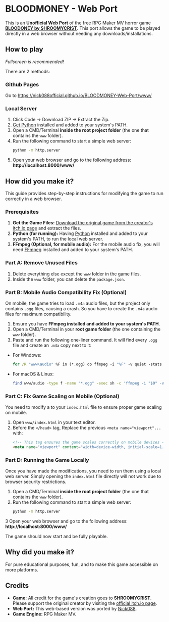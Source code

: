 # BLOODMONEY - Web Port

This is an **Unofficial Web Port** of the free RPG Maker MV horror game [**BLOODONEY by SHROOMYCRIST**](https://shroomychrist-studios.itch.io/bloodmoney). This port allows the game to be played directly in a web browser without needing any downloads/installations.

## How to play

*Fullscreen is recommended!*

There are 2 methods:

### Github Pages
Go to https://nick088official.github.io/BLOODMONEY-Web-Port/www/

### Local Server
1. Click Code -> Download ZIP -> Extract the Zip.
2. [Get Python](https://www.python.org/downloads/) installed and added to your system's PATH.
3. Open a CMD/Terminal **inside the root project folder** (the one that contains the `www` folder).
4. Run the following command to start a simple web server:
    ```bash
    python -m http.server
    ```
5. Open your web browser and go to the following address:
    **http://localhost:8000/www/**


## How did you make it?

This guide provides step-by-step instructions for modifying the game to run correctly in a web browser.

### Prerequisites

1. **Get the Game Files:** [Download the original game from the creator's itch.io page](https://shroomychrist-studios.itch.io/bloodmoney) and extract the files.
2. **Python (for running):** Having [Python](https://www.python.org/downloads/) installed and added to your system's PATH, to run the local web server.
3. **FFmpeg (Optional, for mobile audio):** For the mobile audio fix, you will need [FFmpeg](https://ffmpeg.org/download.html) installed and added to your system's PATH.


### Part A: Remove Unused Files

1. Delete everything else except the `www` folder in the game files.
2. Inside the `www` folder, you can delete the `package.json`.

### Part B: Mobile Audio Compatibility Fix (Optional)

On mobile, the game tries to load `.m4a` audio files, but the project only contains `.ogg` files, causing a crash. So you have to create the `.m4a` audio files for maximum compatibility.

1. Ensure you have **FFmpeg installed and added to your system's PATH**.
2. Open a CMD/Terminal in your **root game folder** (the one containing the `www` folder).
3. Paste and run the following one-liner command. It will find every `.ogg` file and create an `.m4a` copy next to it:
- For Windows:
    ```cmd
    for /R "www\audio" %F in (*.ogg) do ffmpeg -i "%F" -v quiet -stats "%~dpnF.m4a"
    ```
- For macOS & Linux:
    ```bash
    find www/audio -type f -name "*.ogg" -exec sh -c 'ffmpeg -i "$0" -v quiet -stats "${0%.ogg}.m4a"' {} \;
    ```

### Part C: Fix Game Scaling on Mobile (Optional)

You need to modify a to your `index.html` file to ensure proper game scaling on mobile.

1. Open `www/index.html` in your text editor.
2. Before the `</head>` tag, Replace the previous `<meta name="viewport"...` with:
    ```html
    <!-- This tag ensures the game scales correctly on mobile devices -->
    <meta name="viewport" content="width=device-width, initial-scale=1.0, maximum-scale=1.0, user-scalable=no">
    ```

### Part D: Running the Game Locally

Once you have made the modifications, you need to run them using a local web server. Simply opening the `index.html` file directly will not work due to browser security restrictions.

1. Open a CMD/Terminal **inside the root project folder** (the one that contains the `www` folder).
2. Run the following command to start a simple web server:
    ```bash
    python -m http.server
    ```
3  Open your web browser and go to the following address:
    **http://localhost:8000/www/**

The game should now start and be fully playable.


## Why did you make it?

For pure educational purposes, fun, and to make this game accessible on more platforms.


## Credits
- **Game:** All credit for the game's creation goes to **SHROOMYCRIST**. Please support the original creator by visiting the [official itch.io page](https://shroomychrist-studios.itch.io/bloodmoney).
- **Web Port:** This web-based version was ported by [Nick088](https://linktr.ee/nick088).
- **Game Engine:** RPG Maker MV.